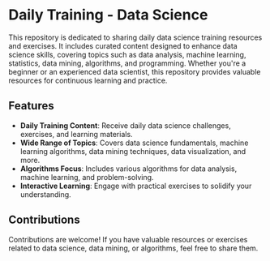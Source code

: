# Daily Training - Data Science

This repository is dedicated to sharing daily data science training resources and exercises. It includes curated content designed to enhance data science skills, covering topics such as data analysis, machine learning, statistics, data mining, algorithms, and programming. Whether you're a beginner or an experienced data scientist, this repository provides valuable resources for continuous learning and practice.

## Features
- **Daily Training Content**: Receive daily data science challenges, exercises, and learning materials.
- **Wide Range of Topics**: Covers data science fundamentals, machine learning algorithms, data mining techniques, data visualization, and more.
- **Algorithms Focus**: Includes various algorithms for data analysis, machine learning, and problem-solving.
- **Interactive Learning**: Engage with practical exercises to solidify your understanding.

## Contributions
Contributions are welcome! If you have valuable resources or exercises related to data science, data mining, or algorithms, feel free to share them.
